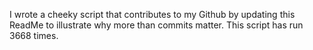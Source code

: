 I wrote a cheeky script that contributes to my Github by updating this ReadMe to illustrate why more than commits matter. This script has run 3668 times.